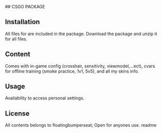 <snippet>
  <content>
## CSGO PACKAGE

## Installation
All files for are included in the package. Download the package and unzip it for all files.
## Content
Comes with in-game config (crosshair, sensitivity, viewmodel,...ect), cvars for offline training (smoke practice, 1v1, 5v5), and all my skins info.
## Usage
Availability to access personal settings.
## License
All contents belongs to floatingbumperseat; Open for anyones use.
</content>
  <tabTrigger>readme</tabTrigger>
</snippet>
